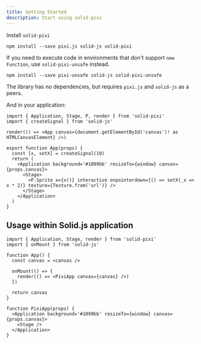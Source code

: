 ```yaml
---
title: Getting Started
description: Start using solid-pixi
---
```


Install `solid-pixi`

`npm install --save pixi.js solid-js solid-pixi`

If you need to execute code in environments that don't support `new Function`, use `solid-pixi-unsafe` instead.

`npm install --save pixi-unsafe solid-js solid-pixi-unsafe`

The library has no dependencies, but requires `pixi.js` and `solid-js` as a peers.

And in your application:

```tsx
import { Application, Stage, P, render } from 'solid-pixi'
import { createSignal } from 'solid-js'

render(() => <App canvas={document.getElementById('canvas')! as HTMLCanvasElement} />)

export function App(props) {
  const [x, setX] = createSignal(10)
  return (
    <Application background='#1099bb' resizeTo={window} canvas={props.canvas}>
      <Stage>
        <P.Sprite x={x()} interactive onpointerdown={() => setX(_x => x * 2)} texture={Texture.from('url')} />
      </Stage>
    </Application>
  )
}
```

## Usage within Solid.js application

```tsx
import { Application, Stage, render } from 'solid-pixi'
import { onMount } from 'solid-js'

function App() {
  const canvas = <canvas />

  onMount(() => {
    render(() => <PixiApp canvas={canvas} />)
  })

  return canvas
}

function PixiApp(props) {
  <Application background='#1099bb' resizeTo={window} canvas={props.canvas}>
    <Stage />
  </Application>
}

```
